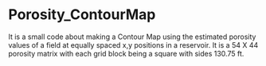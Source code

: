 # Porosity_ContourMap
It is a small code about making a Contour Map using the estimated porosity values of a field at equally spaced x,y positions in a reservoir. It is a 54 X 44 porosity matrix with each grid block being a square with sides 130.75 ft.
